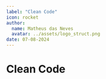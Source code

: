 ```yaml
---
label: "Clean Code"
icon: rocket
author:
  name: Matheus das Neves
  avatar: ../assets/logo_struct.png
date: 07-08-2024
---
```


# Clean Code

<!-- Falar o que é, vantagens e, no final, explicar teoria do SOLID. -->
